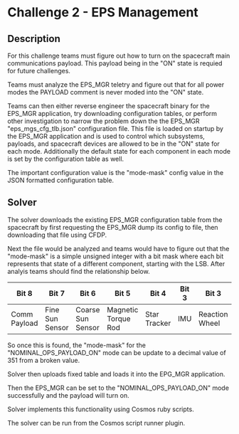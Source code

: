 # Challenge 2 -  EPS Management

## Description
For this challenge teams must figure out how to turn on the spacecraft main communications payload. This payload being in the "ON" state is requied for future challenges.

Teams must analyze the EPS_MGR teletry and figure out that for all power modes the PAYLOAD comment is never moded into the "ON" state. 

Teams can then either reverse engineer the spacecraft binary for the EPS_MGR application, try downloading configuration tables, or perform other investigation to narrow the problem down the the EPS_MGR "eps_mgs_cfg_tlb.json" configuration file. This file is loaded on startup by the EPS_MGR application and is used to control which subsystems, payloads, and spacecraft devices are allowed to be in the "ON" state for each mode. Additionally the default state for each component in each mode is set by the configuration table as well. 

The important configuration value is the "mode-mask" config value in the JSON formatted configuration table.

## Solver
The solver downloads the existing EPS_MGR configuration table from the spacecraft by first requesting the EPS_MGR dump its config to file, then downloading that file using CFDP.

Next the file would be analyzed and teams would have to figure out that the "mode-mask" is a simple unsigned integer with a bit mask where each bit represents that state of a different component, starting with the LSB. After analyis teams should find the relationship below.

|Bit 8|Bit 7|Bit 6|Bit 5|Bit 4|Bit 3|Bit 3|Bit 1|Bit 0 (LSB|
|---|---|---|---|---|---|---|---|---|
|Comm Payload|Fine Sun Sensor|Coarse Sun Sensor|Magnetic Torque Rod|Star Tracker|IMU|Reaction Wheel|ADCS|TTC Comm|

So once this is found, the "mode-mask" for the "NOMINAL_OPS_PAYLOAD_ON" mode can be update to a decimal value of 351 from a broken value.

Solver then uploads fixed table and loads it into the EPG_MGR application.

Then the EPS_MGR can be set to the "NOMINAL_OPS_PAYLOAD_ON" mode successfully and the payload will turn on. 

Solver implements this functionality using Cosmos ruby scripts.

The solver can be run from the Cosmos script runner plugin.